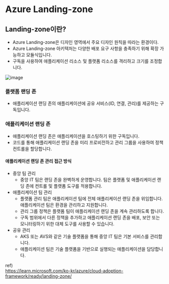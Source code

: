 # Azure Landing-zone

## Landing-zone이란?
- Azure Landing-zone은 디자인 영역에서 주요 디자인 원칙을 따라는 환경이다.
- Azure Landing-zone 아키텍처는 다양한 배포 요구 사항을 충족하기 위해 확장 가능하고 모듈식입니다.
- 구독을 사용하여 애플리케이션 리소스 및 플랫폼 리소스를 격리하고 크기를 조정합니다.

![image](https://github.com/JoEunSae/Internship/assets/83803199/cf792a78-2ab6-423b-a937-05800629ba61)

### 플랫폼 랜딩 존
- 애플리케이션 랜딩 존의 애플리케이션에 공유 서비스(ID, 연결, 관리)를 제공하는 구독입니다.

### 애플리케이션 랜딩 존
- 애플리케이션 랜딩 존은 애플리케이션을 호스팅하기 위한 구독입니다.
- 코드를 통해 애플리케이션 랜딩 존을 미리 프로비전하고 관리 그룹을 사용하여 정책 컨트롤을 할당합니다. 

#### 애플리케이션 랜딩 존 관리 접근 방식
- 중앙 팀 관리
  - 중앙 IT 팀은 랜딩 존을 완벽하게 운영합니다. 팀은 플랫폼 및 애플리케이션 랜딩 존에 컨트롤 및 플랫폼 도구를 적용합니다.
- 애플리케이션 팀 관리
  - 플랫폼 관리 팀은 애플리케이션 팀에 전체 애플리케이션 랜딩 존을 위임합니다. 애플리케이션 팀은 환경을 관리하고 지원합니다.
  - 관리 그룹 정책은 플랫폼 팀이 애플리케이션 랜딩 존을 계속 관리하도록 합니다.
  - 구독 범위에서 다른 정책을 추가하고 애플리케이션 랜딩 존을 배포, 보안 또는 모니터링하기 위한 대체 도구를 사용할 수 있습니다.
- 공유 관리
  - AKS 또는 AVS와 같은 기술 플랫폼을 통해 중앙 IT 팀은 기본 서비스를 관리합니다.
  - 애플리케이션 팀은 기술 플랫폼을 기반으로 실행되는 애플리케이션을 담당합니다.



ref) <br>
https://learn.microsoft.com/ko-kr/azure/cloud-adoption-framework/ready/landing-zone/
